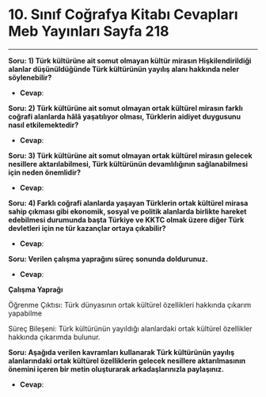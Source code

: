 # 10. Sınıf Coğrafya Kitabı Cevapları Meb Yayınları Sayfa 218

---

**Soru: 1) Türk kültürüne ait somut olmayan kültür mirasın Hişkilendirildiği alanlar düşünüldüğünde Türk kültürünün yayılış alanı hakkında neler söylenebilir?**

-   **Cevap**:

**Soru: 2) Türk kültürüne ait somut olmayan ortak kültürel mirasın farklı coğrafi alanlarda hâlâ yaşatılıyor olması, Türklerin aidiyet duygusunu nasıl etkilemektedir?**

-   **Cevap**:

**Soru: 3) Türk kültürüne ait somut olmayan ortak kültürel mirasın gelecek nesillere aktarılabilmesi, Türk kültürünün devamlılığının sağlanabilmesi için neden önemlidir?**

-   **Cevap**:

**Soru: 4) Farklı coğrafi alanlarda yaşayan Türklerin ortak kültürel mirasa sahip çıkması gibi ekonomik, sosyal ve politik alanlarda birlikte hareket edebilmesi durumunda başta Türkiye ve KKTC olmak üzere diğer Türk devletleri için ne tür kazançlar ortaya çıkabilir?**

-   **Cevap**:

**Soru: Verilen çalışma yaprağını süreç sonunda doldurunuz.**

-   **Cevap**:

**Çalışma Yaprağı**

Öğrenme Çıktısı: Türk dünyasının ortak kültürel özellikleri hakkında çıkarım yapabilme

 Süreç Bileşeni: Türk kültürünün yayıldığı alanlardaki ortak kültürel özellikler hakkında çıkarımda bulunur.

**Soru: Aşağıda verilen kavramları kullanarak Türk kültürünün yayılış alanlarındaki ortak kültürel özelliklerin gelecek nesillere aktarılmasının önemini içeren bir metin oluşturarak arkadaşlarınızla paylaşınız.**

-   **Cevap**:
